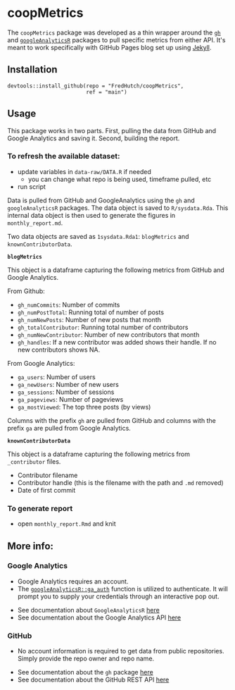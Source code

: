 # coopMetrics

The `coopMetrics` package was developed as a thin wrapper around the [`gh`](https://github.com/r-lib/gh) and [`googleAnalyticsR`](https://code.markedmondson.me/googleAnalyticsR/) packages to pull specific metrics from either API. It's meant to work specifically with GitHub Pages blog set up using [Jekyll](https://jekyllrb.com/). 

## Installation

```
devtools::install_github(repo = "FredHutch/coopMetrics",
                         ref = "main")
```

## Usage

This package works in two parts. First, pulling the data from GitHub and Google Analytics and saving it. Second, building the report.

### To refresh the available dataset:
- update variables in `data-raw/DATA.R` if needed
  - you can change what repo is being used, timeframe pulled, etc
- run script

Data is pulled from GitHub and GoogleAnalytics using the `gh` and `googleAnalyticsR` packages. The data object is saved to `R/sysdata.Rda`. This internal data object is then used to generate the figures in `monthly_report.md`. 

Two data objects are saved as `1sysdata.Rda1`: `blogMetrics` and `knownContributorData`.

**`blogMetrics`**

This object is a dataframe capturing the following metrics from GitHub and Google Analytics.

From Github:
- `gh_numCommits`: Number of commits
- `gh_numPostTotal`: Running total of number of posts
- `gh_numNewPosts`: Number of new posts that month
- `gh_totalContributor`: Running total number of contributors
- `gh_numNewContributor`: Number of new contributors that month
- `gh_handles`: If a new contributor was added shows their handle. If no new contributors shows NA.

From Google Analytics:
- `ga_users`: Number of users
- `ga_newUsers`: Number of new users
- `ga_sessions`: Number of sessions
- `ga_pageviews`: Number of pageviews
- `ga_mostViewed`: The top three posts (by views)

Columns with the prefix `gh` are pulled from GitHub and columns with the prefix `ga` are pulled from Google Analytics.

**`knownContributorData`**

This object is a dataframe capturing the following metrics from `_contributor` files.

- Contributor filename
- Contributor handle (this is the filename with the path and `.md` removed)
- Date of first commit

### To generate report
- open `monthly_report.Rmd` and knit

## More info:

### Google Analytics
- Google Analytics requires an account. 
- The [`googleAnalyticsR::ga_auth`](https://www.rdocumentation.org/packages/googleAnalyticsR/versions/0.8.0/topics/ga_auth) function is utilized to authenticate. It will prompt you to supply your credentials through an interactive pop out.

* See documentation about `GoogleAnalyticsR` [here](https://code.markedmondson.me/googleAnalyticsR/)
* See documentation about the Google Analytics API [here](https://developers.google.com/analytics/devguides/reporting/core/v4)

### GitHub
- No account information is required to get data from public repositories. Simply provide the repo owner and repo name.

* See documentation about the `gh` package [here](https://github.com/r-lib/gh)
* See documentation about the GitHub REST API [here](https://docs.github.com/en/rest)
